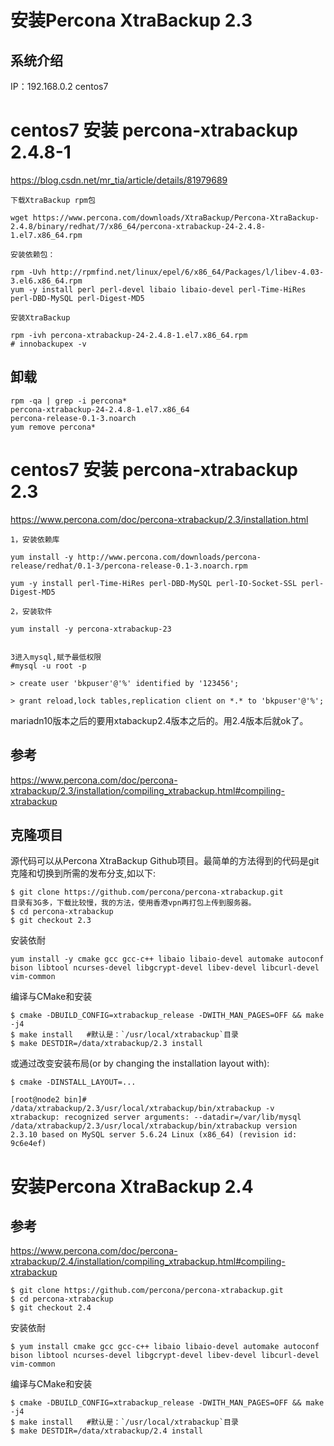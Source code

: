 # 安装Percona XtraBackup 2.3

## 系统介绍
IP：192.168.0.2
centos7

# centos7 安装 percona-xtrabackup 2.4.8-1

https://blog.csdn.net/mr_tia/article/details/81979689
```
下载XtraBackup rpm包

wget https://www.percona.com/downloads/XtraBackup/Percona-XtraBackup-2.4.8/binary/redhat/7/x86_64/percona-xtrabackup-24-2.4.8-1.el7.x86_64.rpm

安装依赖包：

rpm -Uvh http://rpmfind.net/linux/epel/6/x86_64/Packages/l/libev-4.03-3.el6.x86_64.rpm
yum -y install perl perl-devel libaio libaio-devel perl-Time-HiRes perl-DBD-MySQL perl-Digest-MD5

安装XtraBackup

rpm -ivh percona-xtrabackup-24-2.4.8-1.el7.x86_64.rpm
# innobackupex -v

```

## 卸载
```
rpm -qa | grep -i percona*
percona-xtrabackup-24-2.4.8-1.el7.x86_64
percona-release-0.1-3.noarch
yum remove percona*
```




# centos7 安装 percona-xtrabackup 2.3

https://www.percona.com/doc/percona-xtrabackup/2.3/installation.html

```
1，安装依赖库

yum install -y http://www.percona.com/downloads/percona-release/redhat/0.1-3/percona-release-0.1-3.noarch.rpm

yum -y install perl-Time-HiRes perl-DBD-MySQL perl-IO-Socket-SSL perl-Digest-MD5

2，安装软件

yum install -y percona-xtrabackup-23


3进入mysql,赋予最低权限
#mysql -u root -p

> create user 'bkpuser'@'%' identified by '123456';

> grant reload,lock tables,replication client on *.* to 'bkpuser'@'%';

```

mariadn10版本之后的要用xtabackup2.4版本之后的。用2.4版本后就ok了。


















## 参考
https://www.percona.com/doc/percona-xtrabackup/2.3/installation/compiling_xtrabackup.html#compiling-xtrabackup

## 克隆项目
源代码可以从Percona XtraBackup Github项目。最简单的方法得到的代码是git克隆和切换到所需的发布分支,如以下:
```
$ git clone https://github.com/percona/percona-xtrabackup.git
目录有3G多，下载比较慢，我的方法，使用香港vpn再打包上传到服务器。
$ cd percona-xtrabackup
$ git checkout 2.3
```

安装依耐
```
yum install -y cmake gcc gcc-c++ libaio libaio-devel automake autoconf bison libtool ncurses-devel libgcrypt-devel libev-devel libcurl-devel vim-common
```

编译与CMake和安装
```
$ cmake -DBUILD_CONFIG=xtrabackup_release -DWITH_MAN_PAGES=OFF && make -j4
$ make install   #默认是：`/usr/local/xtrabackup`目录
$ make DESTDIR=/data/xtrabackup/2.3 install
```


或通过改变安装布局(or by changing the installation layout with):
```
$ cmake -DINSTALL_LAYOUT=...
```


```
[root@node2 bin]# /data/xtrabackup/2.3/usr/local/xtrabackup/bin/xtrabackup -v
xtrabackup: recognized server arguments: --datadir=/var/lib/mysql 
/data/xtrabackup/2.3/usr/local/xtrabackup/bin/xtrabackup version 2.3.10 based on MySQL server 5.6.24 Linux (x86_64) (revision id: 9c6e4ef)
```


# 安装Percona XtraBackup 2.4

## 参考
https://www.percona.com/doc/percona-xtrabackup/2.4/installation/compiling_xtrabackup.html#compiling-xtrabackup
```
$ git clone https://github.com/percona/percona-xtrabackup.git
$ cd percona-xtrabackup
$ git checkout 2.4
```

安装依耐
```
$ yum install cmake gcc gcc-c++ libaio libaio-devel automake autoconf  bison libtool ncurses-devel libgcrypt-devel libev-devel libcurl-devel vim-common
```


编译与CMake和安装
```
$ cmake -DBUILD_CONFIG=xtrabackup_release -DWITH_MAN_PAGES=OFF && make -j4
$ make install   #默认是：`/usr/local/xtrabackup`目录
$ make DESTDIR=/data/xtrabackup/2.4 install
```







